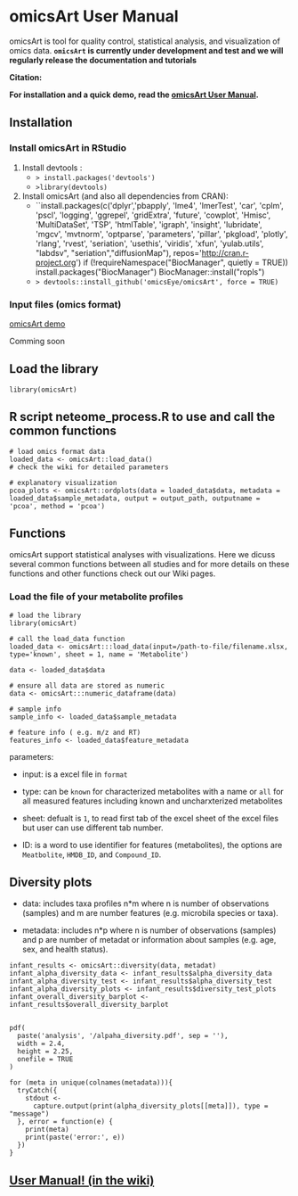 # omicsArt User Manual #

omicsArt is tool for quality control, statistical analysis, and visualization of omics data. 
**`omicsArt` is currently under development and test and we will regularly release the documentation and tutorials**


**Citation:**


**For installation and a quick demo, read the [omicsArt User Manual](https://github.com/omicsEye/omicsArt/wiki).**


## Installation ##

### Install omicsArt in RStudio ###
1. Install devtools : 
    * ``> install.packages('devtools')``
    * ``>library(devtools)``
2. Install omicsArt (and also all dependencies from CRAN): 
    * ``install.packages(c('dplyr','pbapply', 'lme4', 'lmerTest', 'car', 'cplm', 
        'pscl', 'logging', 'ggrepel', 'gridExtra', 'future', 'cowplot',
        'Hmisc', 'MultiDataSet', 'TSP', 'htmlTable', 'igraph', 'insight',
        'lubridate', 'mgcv', 'mvtnorm', 'optparse', 'parameters', 'pillar',
        'pkgload', 'plotly', 'rlang', 'rvest', 'seriation', 'usethis', 'viridis',
        'xfun', 'yulab.utils', "labdsv", "seriation","diffusionMap"), repos='http://cran.r-project.org')
        if (!requireNamespace("BiocManager", quietly = TRUE))
          install.packages("BiocManager")
        BiocManager::install("ropls")
    * ``> devtools::install_github('omicsEye/omicsArt', force = TRUE) ``

### Input files (omics format) ###
[omicsArt demo](https://github.com/omicsEye/omicsArt/tree/master/demo)

Comming soon

## Load the library ##

```
library(omicsArt)

```
## R script neteome_process.R to use and call the common functions ##

```
# load omics format data
loaded_data <- omicsArt::load_data()
# check the wiki for detailed parameters

# explanatory visualization
pcoa_plots <- omicsArt::ordplots(data = loaded_data$data, metadata = loaded_data$sample_metadata, output = output_path, outputname = 'pcoa', method = 'pcoa')

```



## Functions ##
omicsArt support statistical analyses with visualizations. Here we dicuss several common functions between all studies and for more details on these functions and other functions check out our Wiki pages.

### Load the file of your metabolite profiles  ###


```
# load the library
library(omicsArt)

# call the load_data function
loaded_data <- omicsArt:::load_data(input=/path-to-file/filename.xlsx, type='known', sheet = 1, name = 'Metabolite')

data <- loaded_data$data

# ensure all data are stored as numeric
data <- omicsArt:::numeric_dataframe(data)

# sample info
sample_info <- loaded_data$sample_metadata

# feature info ( e.g. m/z and RT)
features_info <- loaded_data$feature_metadata

```

parameters:

* input: is a excel file in `format`

* type: can be `known` for characterized metabolites with a name  or `all` for all measured features including known and uncharxterized metabolites

* sheet: defualt is `1`, to read first tab of the excel sheet of the excel files but user can use different tab number. 

* ID: is a word to use identifier for features (metabolites), the options are `Meatbolite`, `HMDB_ID`, and `Compound_ID`. 

## Diversity plots ##

* data: includes taxa profiles n*m where n is number of observations (samples) and m are number features (e.g. microbila species or taxa). 

* metadata: includes  n*p where n is number of observations (samples) and p are number of metadat or information about samples (e.g. age, sex, and health status).

```
infant_results <- omicsArt::diversity(data, metadat)
infant_alpha_diversity_data <- infant_results$alpha_diversity_data
infant_alpha_diversity_test <- infant_results$alpha_diversity_test
infant_alpha_diversity_plots <- infant_results$diversity_test_plots
infant_overall_diversity_barplot <- infant_results$overall_diversity_barplot


pdf(
  paste('analysis', '/alpaha_diversity.pdf', sep = ''),
  width = 2.4,
  height = 2.25,
  onefile = TRUE
)

for (meta in unique(colnames(metadata))){
  tryCatch({
    stdout <-
      capture.output(print(alpha_diversity_plots[[meta]]), type = "message")
  }, error = function(e) {
    print(meta)
    print(paste('error:', e))
  })
}
```

## [User Manual! (in the wiki)](https://github.com/omicsEye/omicsArt/wiki) ##
